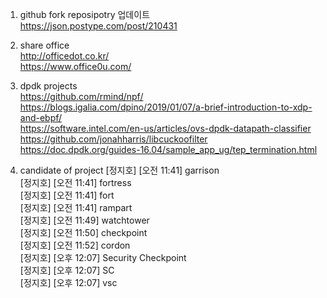 1. github fork reposipotry 업데이트  
https://json.postype.com/post/210431

2. share office  
http://officedot.co.kr/  
https://www.office0u.com/  

3. dpdk projects  
https://github.com/rmind/npf/   
https://blogs.igalia.com/dpino/2019/01/07/a-brief-introduction-to-xdp-and-ebpf/   
https://software.intel.com/en-us/articles/ovs-dpdk-datapath-classifier  
https://github.com/jonahharris/libcuckoofilter  
https://doc.dpdk.org/guides-16.04/sample_app_ug/tep_termination.html 

3. candidate of project
[정지호] [오전 11:41] garrison  
[정지호] [오전 11:41] fortress  
[정지호] [오전 11:41] fort  
[정지호] [오전 11:41] rampart  
[정지호] [오전 11:49] watchtower  
[정지호] [오전 11:50] checkpoint  
[정지호] [오전 11:52] cordon  
[정지호] [오후 12:07] Security Checkpoint  
[정지호] [오후 12:07] SC  
[정지호] [오후 12:07] vsc  



